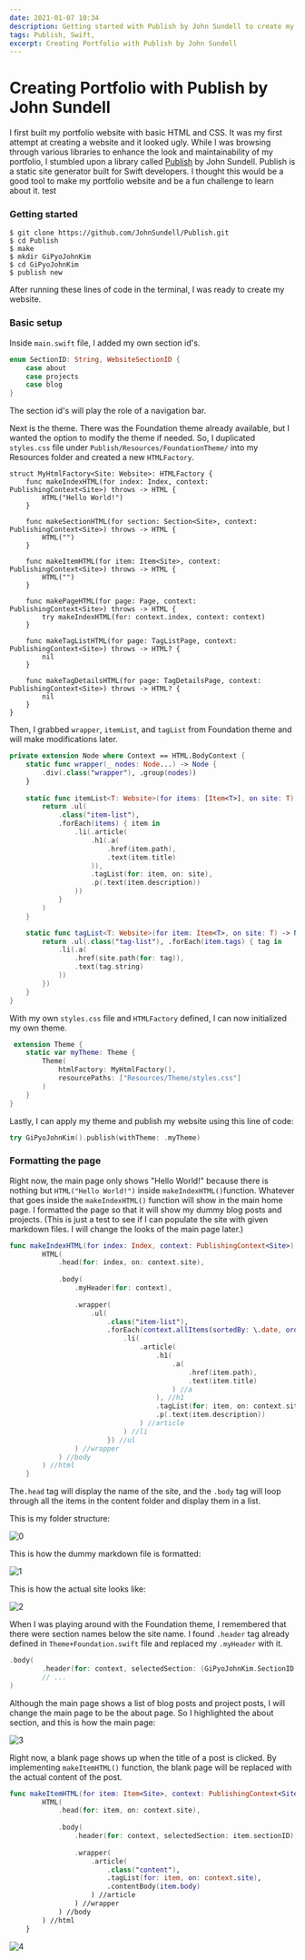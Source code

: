 ```yaml
---
date: 2021-01-07 10:34
description: Getting started with Publish by John Sundell to create my own portfolio website with Swift
tags: Publish, Swift, 
excerpt: Creating Portfolio with Publish by John Sundell
---
```

# Creating Portfolio with Publish by John Sundell

I first built my portfolio website with basic HTML and CSS. It was my first attempt at creating a website and it looked ugly. While I was browsing through various libraries to enhance the look and maintainability of my portfolio, I stumbled upon a library called [Publish](https://github.com/JohnSundell/Publish) by John Sundell. Publish is a static site generator built for Swift developers. I thought this would be a good tool to make my portfolio website and be a fun challenge to learn about it. test

### Getting started

```
$ git clone https://github.com/JohnSundell/Publish.git
$ cd Publish
$ make
$ mkdir GiPyoJohnKim
$ cd GiPyoJohnKim
$ publish new
```

After running these lines of code in the terminal, I was ready to create my website.

### Basic setup

Inside `main.swift` file, I added my own section id's.

```swift
enum SectionID: String, WebsiteSectionID {
    case about
    case projects
    case blog
}
```



The section id's will play the role of a navigation bar.

Next is the theme. There was the Foundation theme already available, but I wanted the option to modify the theme if needed. So, I duplicated `styles.css` file under `Publish/Resources/FoundationTheme/` into my Resources folder and created a new `HTMLFactory`.

```
struct MyHtmlFactory<Site: Website>: HTMLFactory {
    func makeIndexHTML(for index: Index, context: PublishingContext<Site>) throws -> HTML {
        HTML("Hello World!")
    }
    
    func makeSectionHTML(for section: Section<Site>, context: PublishingContext<Site>) throws -> HTML {
        HTML("")
    }
    
    func makeItemHTML(for item: Item<Site>, context: PublishingContext<Site>) throws -> HTML {
        HTML("")
    }
    
    func makePageHTML(for page: Page, context: PublishingContext<Site>) throws -> HTML {
        try makeIndexHTML(for: context.index, context: context)
    }
    
    func makeTagListHTML(for page: TagListPage, context: PublishingContext<Site>) throws -> HTML? {
        nil
    }
    
    func makeTagDetailsHTML(for page: TagDetailsPage, context: PublishingContext<Site>) throws -> HTML? {
        nil
    }
}
```

Then, I grabbed `wrapper`, `itemList`, and `tagList` from Foundation theme and will make modifications later.

```swift
private extension Node where Context == HTML.BodyContext {
    static func wrapper(_ nodes: Node...) -> Node {
        .div(.class("wrapper"), .group(nodes))
    }
    
    static func itemList<T: Website>(for items: [Item<T>], on site: T) -> Node {
        return .ul(
            .class("item-list"),
            .forEach(items) { item in
                .li(.article(
                    .h1(.a(
                        .href(item.path),
                        .text(item.title)
                    )),
                    .tagList(for: item, on: site),
                    .p(.text(item.description))
                ))
            }
        )
    }

    static func tagList<T: Website>(for item: Item<T>, on site: T) -> Node {
        return .ul(.class("tag-list"), .forEach(item.tags) { tag in
            .li(.a(
                .href(site.path(for: tag)),
                .text(tag.string)
            ))
        })
    }
}
```

With my own `styles.css`  file and  `HTMLFactory` defined, I can now initialized my own theme.

```swift
 extension Theme {
    static var myTheme: Theme {
        Theme(
            htmlFactory: MyHtmlFactory(),
            resourcePaths: ["Resources/Theme/styles.css"]
        )
    }
}
```

Lastly, I can apply my theme and publish my website using this line of code:

```swift
try GiPyoJohnKim().publish(withTheme: .myTheme)
```

### Formatting the page

Right now, the main page only shows "Hello World!" because there is nothing but `HTML("Hello World!")` inside `makeIndexHTML()`function. Whatever that goes inside the `makeIndexHTML()` function will show in the main home page. I formatted the page so that it will show my dummy blog posts and projects. (This is just a test to see if I can populate the site with given markdown files. I will change the looks of the main page later.)

```swift
func makeIndexHTML(for index: Index, context: PublishingContext<Site>) throws -> HTML {
        HTML(
            .head(for: index, on: context.site),
            
            .body(
                .myHeader(for: context),
                
                .wrapper(
                    .ul(
                        .class("item-list"),
                        .forEach(context.allItems(sortedBy: \.date, order: .descending)) { item in
                            .li(
                                .article(
                                    .h1(
                                        .a(
                                            .href(item.path),
                                            .text(item.title)
                                        ) //a
                                    ), //h1
                                    .tagList(for: item, on: context.site),
                                    .p(.text(item.description))
                                ) //article
                            ) //li
                        }) //ul
                ) //wrapper
            ) //body
        ) //html
    }
```

The`.head` tag will display the name of the site, and the `.body` tag will loop through all the items in the content folder and display them in a list.

This is my folder structure:

<img src="/images/Portfolio/Untitled.png" alt="0" />

This is how the dummy markdown file is formatted:

<img src="/images/Portfolio/Untitled 1.png" alt="1" />

This is how the actual site looks like:

<img src="/images/Portfolio/Untitled 2.png" alt="2" />

When I was playing around with the Foundation theme, I remembered that there were section names below the site name. I found `.header` tag already defined in `Theme+Foundation.swift` file and replaced my `.myHeader` with it.

```swift
.body(
		.header(for: context, selectedSection: (GiPyoJohnKim.SectionID.about as! Site.SectionID)),
		// ...
)
```

Although the main page shows a list of blog posts and project posts, I will change the main page to be the about page. So I highlighted the about section, and this is how the main page:

<img src="/images/Portfolio/Untitled 3.png" alt="3" />

Right now, a blank page shows up when the title of a post is clicked. By implementing `makeItemHTML()` function, the blank page will be replaced with the actual content of the post.

```swift
func makeItemHTML(for item: Item<Site>, context: PublishingContext<Site>) throws -> HTML {
        HTML(
            .head(for: item, on: context.site),
            
            .body(
                .header(for: context, selectedSection: item.sectionID),
                
                .wrapper(
                    .article(
                        .class("content"),
                        .tagList(for: item, on: context.site),
                        .contentBody(item.body)
                    ) //article
                ) //wrapper
            ) //body
        ) //html
    }
```

<img src="/images/Portfolio/Untitled 4.png" alt="4" />
